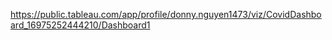 https://public.tableau.com/app/profile/donny.nguyen1473/viz/CovidDashboard_16975252444210/Dashboard1
